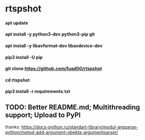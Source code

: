 # rtspshot
#### apt update
#### apt install -y python3-dev python3-pip git
#### apt install -y libavformat-dev libavdevice-dev
#### pip3 install -U pip 
#### git clone https://github.com/fuad00/rtspshot
#### cd rtspshot
#### pip3 install -r requirements.txt

## TODO: Better README.md; Multithreading support; Upload to PyPI


thanks: https://docs-python.ru/standart-library/modul-argparse-python/metod-add-argument-obekta-argumentparser/
